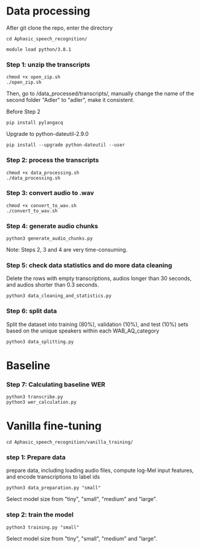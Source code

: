 # Data processing

After git clone the repo, enter the directory
```
cd Aphasic_speech_recognition/
```

```
module load python/3.8.1
```
### Step 1: unzip the transcripts

```
chmod +x open_zip.sh
./open_zip.sh
```
Then, go to /data_processed/transcripts/, manually change the name of the second folder "Adler" to "adler", make it consistent.

Before Step 2

```
pip install pylangacq
```

Upgrade to python-dateutil-2.9.0

```
pip install --upgrade python-dateutil --user
```
### Step 2: process the transcripts

```
chmod +x data_processing.sh
./data_processing.sh
```

### Step 3: convert audio to .wav
```
chmod +x convert_to_wav.sh
./convert_to_wav.sh
```
### Step 4: generate audio chunks

```
python3 generate_audio_chunks.py
```

Note: Steps 2, 3 and 4 are very time-consuming.

### Step 5: check data statistics and do more data cleaning
Delete the rows with empty transcriptions, audios longer than 30 seconds, and audios shorter than 0.3 seconds.
```
python3 data_cleaning_and_statistics.py
```

### Step 6: split data 
Split the dataset into training (80%), validation (10%), and test (10%) sets based on the unique speakers within each WAB_AQ_category

```
python3 data_splitting.py
```

# Baseline

### Step 7: Calculating baseline WER
```
python3 transcribe.py
python3 wer_calculation.py
```

# Vanilla fine-tuning
```
cd Aphasic_speech_recognition/vanilla_training/
```
### step 1: Prepare data
prepare data, including loading audio files, compute log-Mel input features, and encode transcriptions to label ids
```
python3 data_preparation.py "small"
```
Select model size from "tiny", "small", "medium" and "large".
### step 2: train the model
```
python3 training.py "small"
```
Select model size from "tiny", "small", "medium" and "large".
